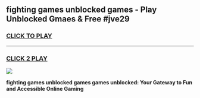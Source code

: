 
## fighting games unblocked games - Play Unblocked Gmaes & Free #jve29
<h3>
<a href="https://news.freeplayer.one?title=fighting_games_unblocked_games&ref=24F">CLICK TO PLAY</a></h3>
<hr>

<h3>
<a href="https://news.freeplayer.one?title=fighting_games_unblocked_games&ref=24F">CLICK 2 PLAY</a>
  
</h3>

<a href="https://news.freeplayer.one?title=fighting_games_unblocked_games&ref=24F/"><img src="https://clearcache.store/games.png"></a>


**fighting games unblocked games games unblocked: Your Gateway to Fun and Accessible Online Gaming**
